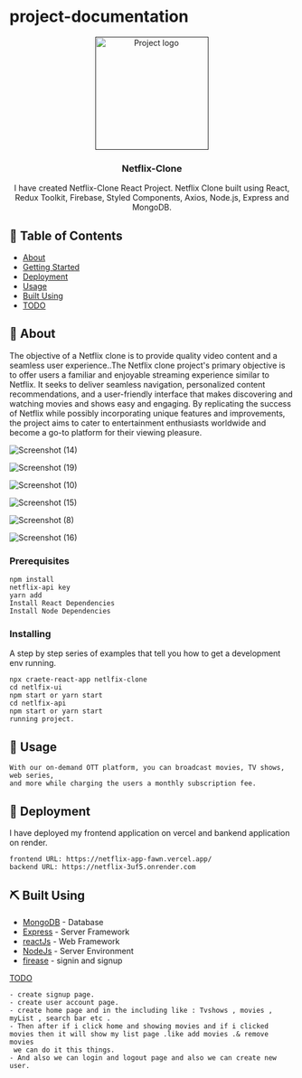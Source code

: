 # project-documentation

<p align="center">
  <a href="" rel="noopener">
 <img width=200px height=200px src="https://static.vecteezy.com/system/resources/previews/022/100/806/original/netflix-logo-transparent-free-png.png" alt="Project logo"></a>
</p>

<h3 align="center">Netflix-Clone</h3>


<p align="center"> I have created Netflix-Clone React Project. Netflix Clone built using React, Redux Toolkit, Firebase, Styled Components, Axios, Node.js, Express and MongoDB.
</p>

## 📝 Table of Contents
- [About](#about)
- [Getting Started](#getting_started)
- [Deployment](#deployment)
- [Usage](#usage)
- [Built Using](#built_using)
- [TODO](../TODO.md)

## 🧐 About <a name = "about"></a>
The objective of a Netflix clone is to provide quality video content and a seamless user experience..The Netflix clone project's primary objective is to offer users a familiar and enjoyable streaming experience similar to Netflix. It seeks to deliver seamless navigation, personalized content recommendations, and a user-friendly interface that makes discovering and watching movies and shows easy and engaging. By replicating the success of Netflix while possibly incorporating unique features and improvements, the project aims to cater to entertainment enthusiasts worldwide and become a go-to platform for their viewing pleasure.

![Screenshot (14)](https://github.com/Manisha8866/netflix-clone-project/assets/128820670/e4fc2a7b-f83a-40a3-8d9e-3ab8e941bda4)

![Screenshot (19)](https://github.com/Manisha8866/netflix-clone-project/assets/128820670/b2fc52b8-5570-4a5e-b204-506e0b216ee8)

![Screenshot (10)](https://github.com/Manisha8866/netflix-clone-project/assets/128820670/f59ed159-e520-4c30-bcd1-ce0acb589fda)

![Screenshot (15)](https://github.com/Manisha8866/netflix-clone-project/assets/128820670/42c6378e-c35e-4a4e-84ad-23bb57043559)

![Screenshot (8)](https://github.com/Manisha8866/netflix-clone-project/assets/128820670/4b473820-f2d1-4778-b92e-17de13d129dd)

![Screenshot (16)](https://github.com/Manisha8866/netflix-clone-project/assets/128820670/de22bc56-621c-4e05-a505-024e53fca42a)

### Prerequisites
```
npm install 
netflix-api key 
yarn add 
Install React Dependencies
Install Node Dependencies
```
### Installing
A step by step series of examples that tell you how to get a development env running.
```
npx craete-react-app netlfix-clone
cd netlfix-ui
npm start or yarn start
cd netlfix-api
npm start or yarn start
running project.
```
## 🎈 Usage <a name="usage"></a>
```
With our on-demand OTT platform, you can broadcast movies, TV shows, web series,
and more while charging the users a monthly subscription fee.
```

## 🚀 Deployment <a name = "deployment"></a>

I have deployed my frontend application on vercel and bankend application on render. 
```
frontend URL: https://netflix-app-fawn.vercel.app/
backend URL: https://netflix-3uf5.onrender.com

```

## ⛏️ Built Using <a name = "built_using"></a>

- [MongoDB](www.mongodb.com/) - Database
- [Express](expressjs.com/) - Server Framework
- [reactJs](reactjs.org/) - Web Framework
- [NodeJs](nodejs.org/en/) - Server Environment
- [firease](https://firebase.google.com) - signin and signup
 
 [TODO](../TODO.md) 
 ```
- create signup page.
- create user account page.
- create home page and in the including like : Tvshows , movies , myList , search bar etc .
- Then after if i click home and showing movies and if i clicked movies then it will show my list page .like add movies .& remove movies 
  we can do it this things.
- And also we can login and logout page and also we can create new user.
```
